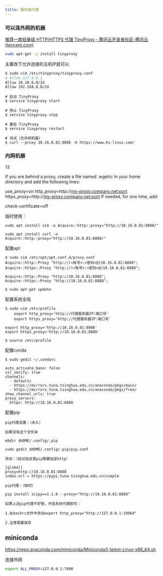 ```yaml
---
title: 服务器代理
---
```


### 可以连外网的机器

[推荐一款轻量级 HTTP/HTTPS 代理 TinyProxy - 腾讯云开发者社区-腾讯云 (tencent.com)](https://cloud.tencent.com/developer/article/1475747)

```bash
sudo apt-get -y install tinyproxy
```

主要改下允许连接的主机IP就可以

``` bash
$ sudo vim /etc/tinyproxy/tinyproxy.conf
# Allow 127.0.0.1
Allow 10.10.6.0/24
Allow 192.168.8.0/24
```

```shell
# 启动 TinyProxy
$ service tinyproxy start

# 停止 TinyProxy
$ service tinyproxy stop

# 重启 TinyProxy
$ service tinyproxy restart
```

```shell
# 测试（无外网机器）
$ curl --proxy 10.16.0.81:8888 -k https://www.hi-linux.com/
```

### 内网机器

13

If you are behind a proxy, create a file named .wgetrc in your home directory and add the following lines:

use_proxy=on
http_proxy=http://<my-proxy.company.net:port>
https_proxy=http://<my-proxy.company.net:port>
If needed, for one time, add:

check-certificate=off


临时使用：

```shell
sudo apt install vim -o Acquire::http::proxy="http://10.16.0.81:8888/"

sudo apt install curl -o Acquire::http::proxy="http://10.16.0.81:8888/"
```

配置apt

```
$ sudo vim /etc/apt/apt.conf.d/proxy.conf
Acquire::http::Proxy "http://(<账号>:<密码>@)10.16.0.81:8888";
Acquire::https::Proxy "http://(<账号>:<密码>@)10.16.0.81:8888";

Acquire::http::Proxy "http://10.16.0.81:8888";
Acquire::https::Proxy "http://10.16.0.81:8888";

$ sudo apt-get update
```

配置系统全局

```
$ sudo vim /etc/profile
    export http_proxy='http://代理服务器IP:端口号'
    export https_proxy='http://代理服务器IP:端口号'

export http_proxy='http://10.16.0.81:8888'
export https_proxy='http://10.16.0.81:8888'

$ source /etc/profile
```

配置conda

```
$ sudo gedit ~/.condarc

auto_activate_base: false
ssl_verify: true
channels:
  - defaults
  - https://mirrors.tuna.tsinghua.edu.cn/anaconda/pkgs/main/
  - https://mirrors.tuna.tsinghua.edu.cn/anaconda/pkgs/free/
show_channel_urls: true
proxy_servers:
  https: http://10.16.0.81:8888

```

配置pip

```
pip代理设置：（永久）

如果没有这个文件夹

mkdir $HOME/.config/.pip

sudo gedit $HOME/.config/.pip/pip.conf

添加：（经试验这里pip需要指定http）

[global]
proxy=http://10.16.0.81:8888
index-url = https://pypi.tuna.tsinghua.edu.cn/simple

pip代理：（临时）

pip install scipy==1.1.0 --proxy="http://10.16.0.81:8888"

如果上述pip代理不好使，开启系统代理即可：

1.在bashrc文件中添加export http_proxy="http://127.0.0.1:19964" 

2.注意需要保存
```

## miniconda

<https://repo.anaconda.com/miniconda/Miniconda3-latest-Linux-x86_64.sh>

连接外网

```bash
export ALL_PROXY=127.0.0.1:7890
```
